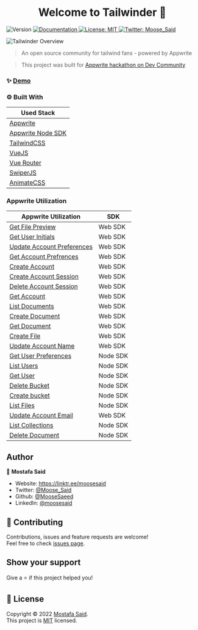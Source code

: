 <h1 align="center">Welcome to Tailwinder 👋</h1>
<p>
  <img alt="Version" src="https://img.shields.io/badge/version-0.1.0-blue.svg?cacheSeconds=2592000" />
  <a href="docs" target="_blank">
    <img alt="Documentation" src="https://img.shields.io/badge/documentation-yes-brightgreen.svg" />
  </a>
  <a href="url" target="_blank">
    <img alt="License: MIT" src="https://img.shields.io/badge/License-MIT-yellow.svg" />
  </a>
  <a href="https://twitter.com/Moose_Said" target="_blank">
    <img alt="Twitter: Moose_Said" src="https://img.shields.io/twitter/follow/Moose_Said.svg?style=social" />
  </a>
</p>

![Tailwinder Overview](https://dev-to-uploads.s3.amazonaws.com/uploads/articles/5e4v812njxbsj6e0shg9.gif)

> An open source community for tailwind fans - powered by Appwrite

> This project was built for [Appwrite hackathon on Dev Community](https://dev.to/devteam/announcing-the-appwrite-hackathon-on-dev-1oc0)

### ✨ [Demo](https://youtu.be/7aCqeBC1F7w)

### ⚙️ Built With

| Used Stack                                                    |
| ------------------------------------------------------------- |
| [Appwrite](https://appwrite.io/)                              |
| [Appwrite Node SDK](https://github.com/appwrite/sdk-for-node) |
| [TailwindCSS](https://tailwindcss.com/)                       |
| [VueJS](https://vuejs.org/)                                   |
| [Vue Router](https://router.vuejs.org/)                       |
| [SwiperJS](https://swiperjs.com/vue)                          |
| [AnimateCSS](https://animate.style/)                          |

### Appwrite Utilization

| Appwrite Utilization                                                                                     | SDK      |
| -------------------------------------------------------------------------------------------------------- | -------- |
| [Get File Preview](https://appwrite.io/docs/client/storage?sdk=web-default#storageGetFilePreview)        | Web SDK  |
| [Get User Initials](https://appwrite.io/docs/client/avatars?sdk=web-default#avatarsGetInitials)          | Web SDK  |
| [Update Account Preferences](https://appwrite.io/docs/client/account?sdk=web-default#accountUpdatePrefs) | Web SDK  |
| [Get Account Prefrences](https://appwrite.io/docs/client/account?sdk=web-default#accountGetPrefs)        | Web SDK  |
| [Create Account](https://appwrite.io/docs/client/account?sdk=web-default#accountCreate)                  | Web SDK  |
| [Create Account Session](https://appwrite.io/docs/client/account#accountCreateSession)                   | Web SDK  |
| [Delete Account Session](https://appwrite.io/docs/client/account?sdk=web-default#accountDeleteSession)   | Web SDK  |
| [Get Account](https://appwrite.io/docs/client/account?sdk=web-default#accountGet)                        | Web SDK  |
| [List Documents](https://appwrite.io/docs/client/database?sdk=web-default#databaseListDocuments)         | Web SDK  |
| [Create Document](https://appwrite.io/docs/client/database?sdk=web-default#databaseCreateDocument)       | Web SDK  |
| [Get Document](https://appwrite.io/docs/client/database?sdk=web-default#databaseGetDocument)             | Web SDK  |
| [Create File](https://appwrite.io/docs/client/storage?sdk=web-default#storageCreateFile)                 | Web SDK  |
| [Update Account Name](https://appwrite.io/docs/client/account#accountUpdateName)                         | Web SDK  |
| [Get User Preferences](https://appwrite.io/docs/server/users#usersGetPrefs)                              | Node SDK |
| [List Users](https://appwrite.io/docs/server/users?sdk=nodejs-default#usersList)                         | Node SDK |
| [Get User](https://appwrite.io/docs/server/users?sdk=nodejs-default#usersGet)                            | Node SDK |
| [Delete Bucket](https://appwrite.io/docs/server/storage?sdk=nodejs-default#storageDeleteBucket)          | Node SDK |
| [Create bucket](https://appwrite.io/docs/server/storage?sdk=nodejs-default#storageCreateBucket)          | Node SDK |
| [List Files](https://appwrite.io/docs/server/storage?sdk=nodejs-default#storageListFiles)                | Node SDK |
| [Update Account Email](https://appwrite.io/docs/client/account?sdk=web-default#accountUpdateEmail)       | Web SDK  |
| [List Collections](https://appwrite.io/docs/server/database?sdk=nodejs-default#databaseListCollections)  | Node SDK |
| [Delete Document](https://appwrite.io/docs/client/database?sdk=web-default#databaseDeleteDocument)       | Node SDK |

## Author

👤 **Mostafa Said**

- Website: https://linktr.ee/moosesaid
- Twitter: [@Moose_Said](https://twitter.com/Moose_Said)
- Github: [@MooseSaeed](https://github.com/MooseSaeed)
- LinkedIn: [@moosesaid](https://linkedin.com/in/moosesaid)

## 🤝 Contributing

Contributions, issues and feature requests are welcome!<br />Feel free to check [issues page](https://github.com/MooseSaeed/Tailwinder/issues).

## Show your support

Give a ⭐️ if this project helped you!

## 📝 License

Copyright © 2022 [Mostafa Said](https://github.com/MooseSaeed).<br />
This project is [MIT](https://github.com/MooseSaeed/Tailwinder/blob/master/LICENSE) licensed.
